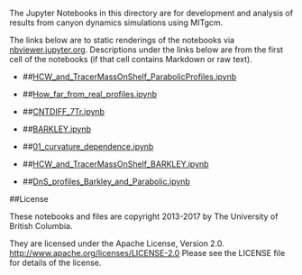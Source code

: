 The Jupyter Notebooks in this directory are for development and analysis of 
results from canyon dynamics simulations using MITgcm.

The links below are to static renderings of the notebooks via
[nbviewer.jupyter.org](http://nbviewer.jupyter.org/).
Descriptions under the links below are from the first cell of the notebooks
(if that cell contains Markdown or raw text).

* ##[HCW_and_TracerMassOnShelf_ParabolicProfiles.ipynb](http://nbviewer.jupyter.org/urls/bitbucket.org/canyonsubc/outputanalysisnotebooks/raw/tip/NutrientProfiles/Parabolic/HCW_and_TracerMassOnShelf_ParabolicProfiles.ipynb)  
    
* ##[How_far_from_real_profiles.ipynb](http://nbviewer.jupyter.org/urls/bitbucket.org/canyonsubc/outputanalysisnotebooks/raw/tip/NutrientProfiles/Parabolic/How_far_from_real_profiles.ipynb)  
    
* ##[CNTDIFF_7Tr.ipynb](http://nbviewer.jupyter.org/urls/bitbucket.org/canyonsubc/outputanalysisnotebooks/raw/tip/NutrientProfiles/Parabolic/CNTDIFF_7Tr.ipynb)  
    
* ##[BARKLEY.ipynb](http://nbviewer.jupyter.org/urls/bitbucket.org/canyonsubc/outputanalysisnotebooks/raw/tip/NutrientProfiles/Parabolic/BARKLEY.ipynb)  
    
* ##[01_curvature_dependence.ipynb](http://nbviewer.jupyter.org/urls/bitbucket.org/canyonsubc/outputanalysisnotebooks/raw/tip/NutrientProfiles/Parabolic/01_curvature_dependence.ipynb)  
    
* ##[HCW_and_TracerMassOnShelf_BARKLEY.ipynb](http://nbviewer.jupyter.org/urls/bitbucket.org/canyonsubc/outputanalysisnotebooks/raw/tip/NutrientProfiles/Parabolic/HCW_and_TracerMassOnShelf_BARKLEY.ipynb)  
    
* ##[DnS_profiles_Barkley_and_Parabolic.ipynb](http://nbviewer.jupyter.org/urls/bitbucket.org/canyonsubc/outputanalysisnotebooks/raw/tip/NutrientProfiles/Parabolic/DnS_profiles_Barkley_and_Parabolic.ipynb)  
    

##License

These notebooks and files are copyright 2013-2017
by The University of British Columbia.

They are licensed under the Apache License, Version 2.0.
http://www.apache.org/licenses/LICENSE-2.0
Please see the LICENSE file for details of the license.
